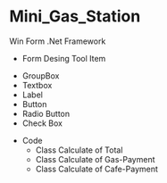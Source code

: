 # Mini_Gas_Station
Win Form .Net Framework
- Form Desing Tool Item
 + GroupBox
 + Textbox
 + Label
 + Button
 + Radio Button
 + Check Box

- Code 
  + Class Calculate of Total
  + Class Calculate of Gas-Payment
  + Class Calculate of Cafe-Payment
   
